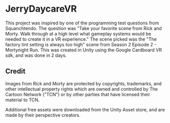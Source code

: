 # JerryDaycareVR
This project was inspired by one of the programming test questions from Squanchtendo. The question was "Take your favorite scene from Rick and Morty.  Walk through at a high level what gameplay systems would be needed to create it in a VR experience." The scene picked was the "The factory tint setting is always too high" scene from Season 2 Episode 2 - Mortynight Run. This was created in Unity using the Google Cardboard VR sdk, and was done in 2 days.
## Credit
Images from Rick and Morty are protected by copyrights, trademarks, and other intellectual property rights which are owned and controlled by The Cartoon Network ("TCN") or by other parties that have licensed their material to TCN.


Additional free assets were downloaded from the Unity Asset store, and are made by their perspective creators.
